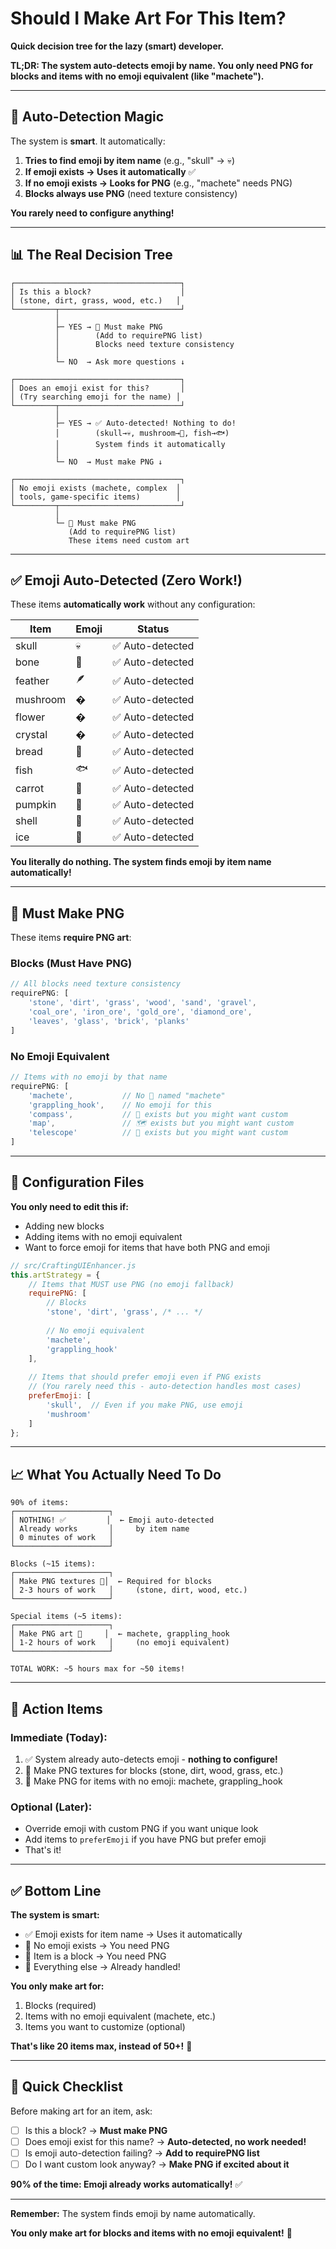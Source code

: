 # Should I Make Art For This Item?

**Quick decision tree for the lazy (smart) developer.**

**TL;DR: The system auto-detects emoji by name. You only need PNG for blocks and items with no emoji equivalent (like "machete").**

---

## 🤖 Auto-Detection Magic

The system is **smart**. It automatically:

1. **Tries to find emoji by item name** (e.g., "skull" → 💀)
2. **If emoji exists → Uses it automatically** ✅
3. **If no emoji exists → Looks for PNG** (e.g., "machete" needs PNG)
4. **Blocks always use PNG** (need texture consistency)

**You rarely need to configure anything!**

---

## 📊 The Real Decision Tree

```
┌─────────────────────────────────────┐
│ Is this a block?                    │
│ (stone, dirt, grass, wood, etc.)   │
└─────────┬───────────────────────────┘
          │
          ├─ YES → 🎨 Must make PNG
          │        (Add to requirePNG list)
          │        Blocks need texture consistency
          │
          └─ NO  → Ask more questions ↓

┌─────────────────────────────────────┐
│ Does an emoji exist for this?       │
│ (Try searching emoji for the name) │
└─────────┬───────────────────────────┘
          │
          ├─ YES → ✅ Auto-detected! Nothing to do!
          │        (skull→💀, mushroom→🍄, fish→🐟)
          │        System finds it automatically
          │
          └─ NO  → Must make PNG ↓

┌─────────────────────────────────────┐
│ No emoji exists (machete, complex  │
│ tools, game-specific items)        │
└─────────┬───────────────────────────┘
          │
          └─ 🎨 Must make PNG
             (Add to requirePNG list)
             These items need custom art
```

---

## ✅ Emoji Auto-Detected (Zero Work!)

These items **automatically work** without any configuration:

| Item | Emoji | Status |
|------|-------|--------|
| skull | 💀 | ✅ Auto-detected |
| bone | 🦴 | ✅ Auto-detected |
| feather | 🪶 | ✅ Auto-detected |
| mushroom | � | ✅ Auto-detected |
| flower | � | ✅ Auto-detected |
| crystal | � | ✅ Auto-detected |
| bread | 🍞 | ✅ Auto-detected |
| fish | 🐟 | ✅ Auto-detected |
| carrot | 🥕 | ✅ Auto-detected |
| pumpkin | 🎃 | ✅ Auto-detected |
| shell | 🐚 | ✅ Auto-detected |
| ice | 🧊 | ✅ Auto-detected |

**You literally do nothing. The system finds emoji by item name automatically!**

---

## 🎨 Must Make PNG

These items **require PNG art**:

### Blocks (Must Have PNG)
```javascript
// All blocks need texture consistency
requirePNG: [
    'stone', 'dirt', 'grass', 'wood', 'sand', 'gravel',
    'coal_ore', 'iron_ore', 'gold_ore', 'diamond_ore',
    'leaves', 'glass', 'brick', 'planks'
]
```

### No Emoji Equivalent
```javascript
// Items with no emoji by that name
requirePNG: [
    'machete',           // No 🔪 named "machete"
    'grappling_hook',    // No emoji for this
    'compass',           // 🧭 exists but you might want custom
    'map',               // 🗺️ exists but you might want custom
    'telescope'          // 🔭 exists but you might want custom
]
```

---

## 🔧 Configuration Files

**You only need to edit this if:**
- Adding new blocks
- Adding items with no emoji equivalent
- Want to force emoji for items that have both PNG and emoji

```javascript
// src/CraftingUIEnhancer.js
this.artStrategy = {
    // Items that MUST use PNG (no emoji fallback)
    requirePNG: [
        // Blocks
        'stone', 'dirt', 'grass', /* ... */
        
        // No emoji equivalent
        'machete',
        'grappling_hook'
    ],
    
    // Items that should prefer emoji even if PNG exists
    // (You rarely need this - auto-detection handles most cases)
    preferEmoji: [
        'skull',  // Even if you make PNG, use emoji
        'mushroom'
    ]
};
```

---

## 📈 What You Actually Need To Do

```
90% of items:
┌─────────────────────┐
│ NOTHING! ✅         │  ← Emoji auto-detected
│ Already works       │     by item name
│ 0 minutes of work   │
└─────────────────────┘

Blocks (~15 items):
┌─────────────────────┐
│ Make PNG textures 🎨│  ← Required for blocks
│ 2-3 hours of work   │     (stone, dirt, wood, etc.)
└─────────────────────┘

Special items (~5 items):
┌─────────────────────┐
│ Make PNG art 🎨     │  ← machete, grappling_hook
│ 1-2 hours of work   │     (no emoji equivalent)
└─────────────────────┘

TOTAL WORK: ~5 hours max for ~50 items!
```

---

## 🎯 Action Items

### Immediate (Today):
1. ✅ System already auto-detects emoji - **nothing to configure!**
2. 🎨 Make PNG textures for blocks (stone, dirt, wood, grass, etc.)
3. 🎨 Make PNG for items with no emoji: machete, grappling_hook

### Optional (Later):
- Override emoji with custom PNG if you want unique look
- Add items to `preferEmoji` if you have PNG but prefer emoji
- That's it!

---

## ✅ Bottom Line

**The system is smart:**
- ✅ Emoji exists for item name → Uses it automatically
- 🎨 No emoji exists → You need PNG
- 🎨 Item is a block → You need PNG
- 🎯 Everything else → Already handled!

**You only make art for:**
1. Blocks (required)
2. Items with no emoji equivalent (machete, etc.)
3. Items you want to customize (optional)

**That's like 20 items max, instead of 50+!** 🎉

---

## 📝 Quick Checklist

Before making art for an item, ask:

- [ ] Is this a block? → **Must make PNG**
- [ ] Does emoji exist for this name? → **Auto-detected, no work needed!**
- [ ] Is emoji auto-detection failing? → **Add to requirePNG list**
- [ ] Do I want custom look anyway? → **Make PNG if excited about it**

**90% of the time: Emoji already works automatically!** ✅

---

**Remember:** The system finds emoji by name automatically.

**You only make art for blocks and items with no emoji equivalent!** 🚀
